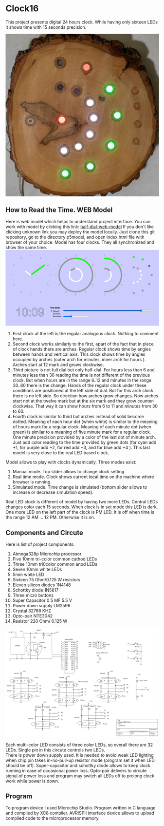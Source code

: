 # Clock16
This project presents digital 24 hours clock.  While having only sixteen LEDs it shows time with 15 seconds precision.

![CLOCK](./images/IMKP5100_acr.jpg)

## How to Read the Time. WEB Model
Here is web model which helps to understand project interface. You can work with model by clicking this link: [half-dial-web-model](https://filedn.com/lRLB6A8XqsC4voY39bLNwCj/Clock16/) If you don't like clicking unknown link you may deploy the model locally. Just clone this git repository, go to the directory p5model, and open index.html file with browser of your choice.
Model has four clocks. They all synchronized and show the same time.
![MODEL](./images/simulation.jpg) 
1. First clock at the left is the regular analogous clock. Nothing to comment here.
2. Second clock works similarly to the first, apart of the fact that in place  of clock hands there are arches. Regular clock shows time by  angles between hands and  vertical axis. This clock shows time by angles occupied by arches (outer arch for minutes, inner arch for hours ). Arches start at 12 mark and grows clockwise. 
3. Third picture  is not full dial but only half-dial. For hours less than 6 and minutes less than 30  reading the time is not different of the previous clock. But when hours are in the range 6..12 and minutes in the range 30..60 there is the change. Hands of the regular clock under these conditions  are positioned at the left side of dial. But for this arch clock there is no left side. So direction how arches grow changes. Now arches start not at the twelve mark but at the six  mark and they grow counter-clockwise. That way it can show hours from 6 to 11 and minutes from 30 to 60.
4. Fourth  clock is similar to third but arches instead of solid become dotted. Meaning of each hour dot  (when white) is similar to the meaning of hours mark for a regular clock.   Meaning of each minute dot (when green) is similar to a meaning of five minute mark for a regular clock. One minute precision provided by a color of the last dot of minute arch. Just add color reading to the time provided by green dots (for cyan add +1, for purple add +2, for red add +3, and for blue add +4 ).  This last model is very close to the real LED based clock.  

Model allows to play with clocks dynamically. Three modes exist:
1. Manual mode. Top slider allows to change clock setting.
2. Real time mode. Clock shows current local time on the machine where browser is running.
3. Simulated mode. Time change is simulated (bottom slider allows to increase or decrease simulation speed).


Real LED clock is different of model  by having two more LEDs. Central LEDs changes color each 15 seconds. When clock is in set mode this LED is dark.  One more LED on the left part of the clock is PM LED. It is off when time is the range 12 AM ... 12 PM. Otherwise it is on. 

## Components and Circute
Here is list of project components.

1. Atmega328p Microchip processor
2. Five 10mm tri-color  common cathod LEDs
3. Three 10mm tri0color common anod LEDs
4. Seven 10mm white LEDs
5. 5mm white LED
6. Sixteen 75 Ohm/0.125 W  resistors
9. Eleven silicon diodes 1N4148
10. Schottky diode 1N5817
11. Three  micro buttons
12. Super Capacitor 0.5 MF 5.5 V
13. Power down supply LM2596
14. Crystal 32768 KHZ
15. Opto-pair NTE3042
16. Resistor 220 Ohm/ 0.125 W

![CIRCUTE](./images/clock.jpg) 

 Each multi-color LED consists of three color LEDs, so overall there are 32 LEDs. Single pin in this circute controls  two LEDs.  
 There is power down supply used. It is needed to avoid weak LED lighting when chip pin  takes in-no-pull-up resistor mode (program set it  when  LED should be off). 
 Super-capacitor and schottky diode allows to keep clock running in case of occasional power loss. Opto-pair delivers to circute  signal of power loss and program may switch all LEDs off  to prolong clock work while power is down.

## Program

To program device I used Microchip Studio. Program written in C language and complied by XC8 compiler. AVRISPII interface device allows to upload compiled code to the microprocessor memory.


